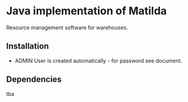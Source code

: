 # Java implementation of Matilda

Resource management software for warehouses.

## Installation

* ADMIN User is created automatically - for password see document.

## Dependencies

tba